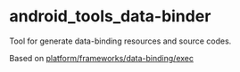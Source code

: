 # android_tools_data-binder

Tool for generate data-binding resources and source codes.

Based on [platform/frameworks/data-binding/exec](https://android.googlesource.com/platform/frameworks/data-binding)
